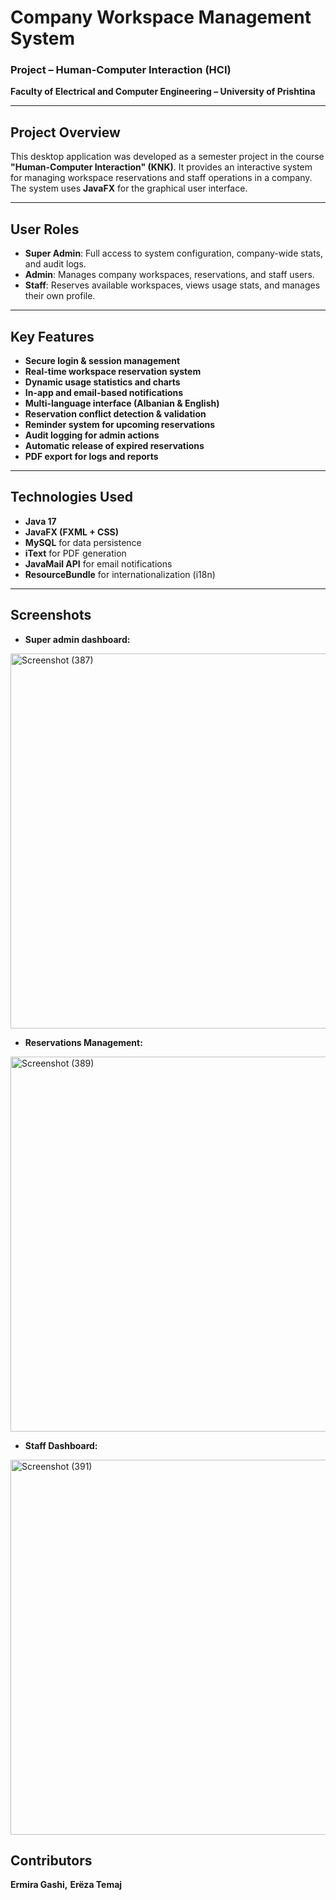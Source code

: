 # Company Workspace Management System
### Project – Human-Computer Interaction (HCI)  
**Faculty of Electrical and Computer Engineering – University of Prishtina**

---

##  Project Overview

This desktop application was developed as a semester project in the course **"Human-Computer Interaction" (KNK)**. It provides an interactive system for managing workspace reservations and staff operations in a company. The system uses **JavaFX** for the graphical user interface.

---

## User Roles

- **Super Admin**: Full access to system configuration, company-wide stats, and audit logs.
- **Admin**: Manages company workspaces, reservations, and staff users.
- **Staff**: Reserves available workspaces, views usage stats, and manages their own profile.

---

##  Key Features

-  **Secure login & session management**
-  **Real-time workspace reservation system**
-  **Dynamic usage statistics and charts**
-  **In-app and email-based notifications**
-  **Multi-language interface (Albanian & English)**
-  **Reservation conflict detection & validation**
-  **Reminder system for upcoming reservations**
-  **Audit logging for admin actions**
-  **Automatic release of expired reservations**
-  **PDF export for logs and reports**

---

##  Technologies Used

- **Java 17**
- **JavaFX (FXML + CSS)**
- **MySQL** for data persistence
- **iText** for PDF generation
- **JavaMail API** for email notifications
- **ResourceBundle** for internationalization (i18n)

---
## Screenshots
- **Super admin dashboard:**

<img src="https://github.com/user-attachments/assets/be40559f-7aa6-4e33-a996-539f55b90bb0" alt="Screenshot (387)" width="600"/>

- **Reservations Management:**

<img src="https://github.com/user-attachments/assets/0160cfbc-45b6-4c99-ae78-e12cd9c6376f" alt="Screenshot (389)" width="600"/>

- **Staff Dashboard:**

<img src="https://github.com/user-attachments/assets/ec6222fe-da5b-4510-94f8-9bef7acaaee9" alt="Screenshot (391)" width="600"/>


##  Contributors

**Ermira Gashi,** 
**Erëza Temaj**
